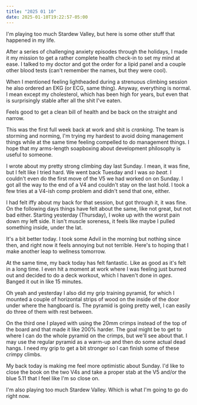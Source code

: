 ```yaml
---
title: "2025 01 10"
date: 2025-01-10T19:22:57-05:00
---
```


I'm playing too much Stardew Valley, but here is some other stuff that happened
in my life.<!--more-->

After a series of challenging anxiety episodes through the holidays, I made it
my mission to get a rather complete health check-in to set my mind at ease. I
talked to my doctor and got the order for a lipid panel and a couple other blood
tests (can't remember the names, but they were cool).

When I mentioned feeling lightheaded during a strenuous climbing session he also
ordered an EKG (or ECG, same thing). Anyway, everything is normal. I mean except
my cholesterol, which has been high for years, but even that is surprisingly
stable after all the shit I've eaten.

Feels good to get a clean bill of health and be back on the straight and narrow.

This was the first full week back at work and shit is *cranking*. The team is
storming and norming, I'm trying my hardest to avoid doing management things
while at the same time feeling compelled to do management things. I hope that my
arms-length soapboxing about development philosophy is useful to someone.

I wrote about my pretty strong climbing day last Sunday. I mean, it was fine,
but I felt like I tried hard. We went back Tuesday and I was *so beat*. I
couldn't even do the first move of the V5 we had worked on on Sunday. I got all
the way to the end of a V4 and couldn't stay on the last hold. I took a few
tries at a V4-ish comp problem and didn't send that one, either.

I had felt iffy about my back for that session, but got through it, it was fine.
On the following days things have felt about the same, like not great, but not
bad either. Starting yesterday (Thursday), I woke up with the worst pain down my
left side. It isn't muscle soreness, it feels like maybe I pulled something
inside, under the lat.

It's a bit better today. I took some Advil in the morning but nothing since
then, and right now it feels annoying but not terrible. Here's to hoping that I
make another leap to wellness tomorrow.

At the same time, my back today has felt fantastic. Like as good as it's felt in
a long time. I even hit a moment at work where I was feeling just burned out and
decided to do a deck workout, which I haven't done in *ages*. Banged it out in
like 15 minutes.

Oh yeah and yesterday I also did my grip training pyramid, for which I mounted a
couple of horizontal strips of wood on the inside of the door under where the
hangboard is. The pyramid is going pretty well, I can easily do three of them
with rest between.

On the third one I played with using the 20mm crimps instead of the top of the
board and that made it like 200% harder. The goal might be to get to where I can
do the whole pyramid on the crimps, but we'll see about that. I may use the
regular pyramid as a warm-up and then do some actual dead hangs. I need my grip
to get a bit stronger so I can finish some of these crimpy climbs.

My back today is making me feel more optimistic about Sunday. I'd like to close
the book on the two V4s and take a proper stab at the V5 and/or the blue 5.11
that I feel like I'm so close on.

I'm also playing too much Stardew Valley. Which is what I'm going to go do right now.
